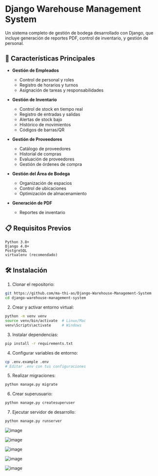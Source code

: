 # Django Warehouse Management System

Un sistema completo de gestión de bodega desarrollado con Django, que incluye generación de reportes PDF, control de inventario, y gestión de personal.

## 🚀 Características Principales

- **Gestión de Empleados**
  - Control de personal y roles
  - Registro de horarios y turnos
  - Asignación de tareas y responsabilidades

- **Gestión de Inventario**
  - Control de stock en tiempo real
  - Registro de entradas y salidas
  - Alertas de stock bajo
  - Histórico de movimientos
  - Códigos de barras/QR

- **Gestión de Proveedores**
  - Catálogo de proveedores
  - Historial de compras
  - Evaluación de proveedores
  - Gestión de órdenes de compra

- **Gestión del Área de Bodega**
  - Organización de espacios
  - Control de ubicaciones
  - Optimización de almacenamiento

- **Generación de PDF**
  - Reportes de inventario

## 📋 Requisitos Previos

```
Python 3.8+
Django 4.0+
PostgreSQL
virtualenv (recomendado)
```

## 🛠️ Instalación

1. Clonar el repositorio:
```bash
git https://github.com/ma-thi-as/Django-Warehouse-Management-System
cd django-warehouse-management-system

```

2. Crear y activar entorno virtual:
```bash
python -m venv venv
source venv/bin/activate  # Linux/Mac
venv\Scripts\activate     # Windows
```

3. Instalar dependencias:
```bash
pip install -r requirements.txt
```

4. Configurar variables de entorno:
```bash
cp .env.example .env
# Editar .env con tus configuraciones
```

5. Realizar migraciones:
```bash
python manage.py migrate
```

6. Crear superusuario:
```bash
python manage.py createsuperuser
```

7. Ejecutar servidor de desarrollo:
```bash
python manage.py runserver
```




![image](https://user-images.githubusercontent.com/116565550/205444619-73c72dae-64de-4ad7-aba3-958db79efd99.png)



![image](https://user-images.githubusercontent.com/116565550/205444744-c572e4bf-63f5-4eea-aaeb-177353fd1fb3.png)



![image](https://user-images.githubusercontent.com/116565550/205444766-7b871308-6dfc-4d0d-9809-4cb80a9fb54d.png)

![image](https://user-images.githubusercontent.com/116565550/205444830-c77e27b1-4882-4062-b12c-0b4b16540daa.png)

![image](https://user-images.githubusercontent.com/116565550/205444841-f1689cb2-0c71-43ea-b0e7-e2b95f1bd8f4.png)
